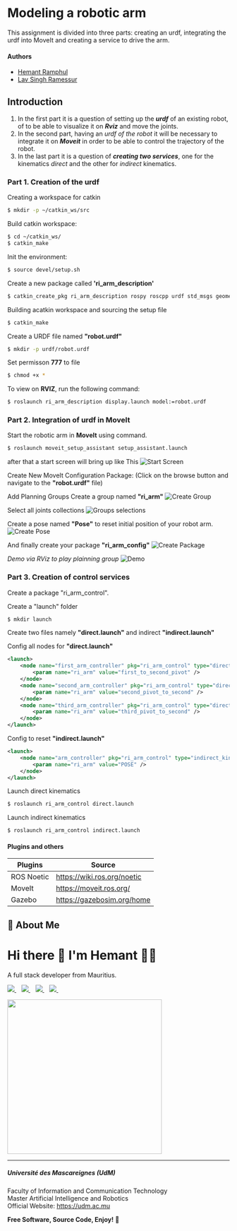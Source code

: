 # Modeling a robotic arm
This assignment is divided into three parts: creating an urdf, integrating the urdf into MoveIt and creating a service to drive the arm.

#### Authors

- [Hemant Ramphul](https://www.github.com/hemantramphul)
- [Lav Singh Ramessur](https://github.com/Lav-Singh/)



## Introduction 
1. In the first part it is a question of setting up the __*urdf*__ of an existing robot, of to be able to visualize it on __*Rviz*__ and move the joints.
2. In the second part, having an *urdf of the robot* it will be necessary to integrate it on __*Moveit*__ in order to be able to control the trajectory of the robot.
3. In the last part it is a question of __*creating two services*__, one for the kinematics *direct* and the other for *indirect* kinematics.

### Part 1. Creation of the urdf
Creating a workspace for catkin
```bash
$ mkdir -p ~/catkin_ws/src
```
Build catkin workspace:
```bash
$ cd ~/catkin_ws/
$ catkin_make
```
Init the environment:
```bash
$ source devel/setup.sh
```
Create a new package called **'ri_arm_description'**
```bash
$ catkin_create_pkg ri_arm_description rospy roscpp urdf std_msgs geometry_msgs sensor_msgs
```
Building acatkin workspace and sourcing the setup file
```bash
$ catkin_make
```
Create a URDF file named **"robot.urdf"**
```bash
$ mkdir -p urdf/robot.urdf
```
Set permisson **777** to file
```bash
$ chmod +x *
```
To view on **RVIZ**, run the following command: 
```bash
$ roslaunch ri_arm_description display.launch model:=robot.urdf
```

### Part 2. Integration of urdf in MoveIt
Start the robotic arm in **MoveIt** using command.
```bash
$ roslaunch moveit_setup_assistant setup_assistant.launch
```
after that a start screen will bring up like This
![Start Screen](contents/MoveIt_setup_assistant_launch.png)

Create New MoveIt Configuration Package: (Click on the browse button and navigate to the **"robot.urdf"** file)

Add Planning Groups
Create a group named **"ri_arm"**
![Create Group](contents/group.png)

Select all joints collections
![Groups selections](contents/groups.png)

Create a pose named **"Pose"** to reset initial position of your robot arm.
![Create Pose](contents/create_pose.png)

And finally create your package **"ri_arm_config"**
![Create Package](contents/create_pkg.png)

_Demo via RViz to play plainning group_
![Demo](https://github.com/hemantramphul/robotic_arm/assets/7212627/02d44ac3-0c2e-4c6d-8b6e-4561f5fe0eba)

### Part 3. Creation of control services
Create a package "ri_arm_control".

Create a "launch" folder
```bash
$ mkdir launch
```

Create two files namely **"direct.launch"** and indirect **"indirect.launch"**

Config all nodes for **"direct.launch"**
```xml
<launch>
	<node name="first_arm_controller" pkg="ri_arm_control" type="direct_kin_service.py">
		<param name="ri_arm" value="first_to_second_pivot" />
	</node>
	<node name="second_arm_controller" pkg="ri_arm_control" type="direct_kin_service.py">
		<param name="ri_arm" value="second_pivot_to_second" />
	</node>
	<node name="third_arm_controller" pkg="ri_arm_control" type="direct_kin_service.py">
		<param name="ri_arm" value="third_pivot_to_second" />
	</node>
</launch>
```

Config to reset **"indirect.launch"**
```xml
<launch>
	<node name="arm_controller" pkg="ri_arm_control" type="indirect_kin_service.py">
		<param name="ri_arm" value="POSE" />
	</node>
</launch>
```

Launch direct kinematics
```bash
$ roslaunch ri_arm_control direct.launch
```

Launch indirect kinematics
```bash
$ roslaunch ri_arm_control indirect.launch
```

#### Plugins and others

| Plugins             | Source                                                                 |
| ----------------- | ------------------------------------------------------------------ |
| ROS Noetic | https://wiki.ros.org/noetic |
| MoveIt | https://moveit.ros.org/ |
| Gazebo | https://gazebosim.org/home |

## 🚀 About Me
<h1>
  Hi there 👋 I'm Hemant 👨‍💻
</h1>

<p>
  A full stack developer from Mauritius. 
</p>

<p>  
  <a href="https://www.linkedin.com/in/hemantramphul/">
    <img src="https://img.shields.io/badge/LinkedIn-0077B5?style=for-the-badge&logo=linkedin&logoColor=white" />
  </a>&nbsp;&nbsp;
  <a href="https://github.com/hemantramphul/">
    <img src="https://img.shields.io/badge/GitHub-100000?style=for-the-badge&logo=github&logoColor=white" />        
  </a>&nbsp;&nbsp;
  <a href="https://stackoverflow.com/users/3537318/hemant-ramphul">
    <img src="https://img.shields.io/badge/Stack_Overflow-FE7A16?style=for-the-badge&logo=stack-overflow&logoColor=white" />        
  </a>&nbsp;&nbsp;  
  <a href="https://www.facebook.com/hramphul/">
    <img src="https://img.shields.io/badge/Facebook-1877F2?style=for-the-badge&logo=facebook&logoColor=white" />        
  </a>&nbsp;&nbsp;  
</p>

<p>
  <a href="#"><img src="https://github-readme-stats.vercel.app/api?username=hemantramphul&show_icons=true&count_private=true&theme=dark" width="350"></a>
</p>

___

##### Université des Mascareignes (UdM)
Faculty of Information and Communication Technology <br>
Master Artificial Intelligence and Robotics <br>
Official Website: https://udm.ac.mu <br>


**Free Software, Source Code, Enjoy!** 👋
